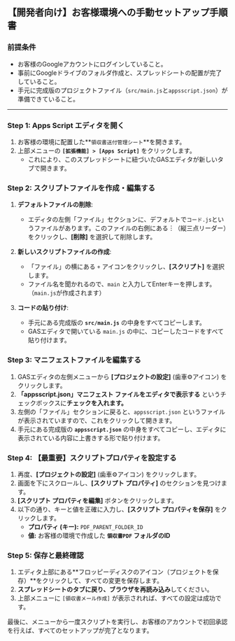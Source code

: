 ## 【開発者向け】お客様環境への手動セットアップ手順書

### **前提条件**

- お客様のGoogleアカウントにログインしていること。
- 事前にGoogleドライブのフォルダ作成と、スプレッドシートの配置が完了していること。
- 手元に完成版のプロジェクトファイル（`src/main.js`と`appsscript.json`）が準備できていること。

---

### **Step 1: Apps Script エディタを開く**

1.  お客様の環境に配置した**`領収書送付管理シート`**を開きます。
2.  上部メニューの **`[拡張機能] > [Apps Script]`** をクリックします。
    - これにより、このスプレッドシートに紐づいたGASエディタが新しいタブで開きます。

### **Step 2: スクリプトファイルを作成・編集する**

1.  **デフォルトファイルの削除**:

    - エディタの左側「ファイル」セクションに、デフォルトで`コード.js`というファイルがあります。このファイルの右側にある︙（縦三点リーダー）をクリックし、**[削除]** を選択して削除します。

2.  **新しいスクリプトファイルの作成**:

    - 「ファイル」の横にある `+` アイコンをクリックし、**[スクリプト]** を選択します。
    - ファイル名を聞かれるので、`main` と入力してEnterキーを押します。（`main.js`が作成されます）

3.  **コードの貼り付け**:
    - 手元にある完成版の **`src/main.js`** の中身をすべてコピーします。
    - GASエディタで開いている `main.js` の中に、コピーしたコードをすべて貼り付けます。

### **Step 3: マニフェストファイルを編集する**

1.  GASエディタの左側メニューから **[プロジェクトの設定]** (歯車⚙️アイコン) をクリックします。
2.  **「appsscript.json」マニフェスト ファイルをエディタで表示する** というチェックボックスに**チェックを入れます。**
3.  左側の「ファイル」セクションに戻ると、`appsscript.json` というファイルが表示されていますので、これをクリックして開きます。
4.  手元にある完成版の **`appsscript.json`** の中身をすべてコピーし、エディタに表示されている内容に上書きする形で貼り付けます。

### **Step 4: 【最重要】スクリプトプロパティを設定する**

1.  再度、**[プロジェクトの設定]** (歯車⚙️アイコン) をクリックします。
2.  画面を下にスクロールし、**[スクリプト プロパティ]** のセクションを見つけます。
3.  **[スクリプト プロパティを編集]** ボタンをクリックします。
4.  以下の通り、キーと値を正確に入力し、**[スクリプト プロパティを保存]** をクリックします。
    - **プロパティ (キー):** `PDF_PARENT_FOLDER_ID`
    - **値:** お客様の環境で作成した **`領収書PDF` フォルダのID**

### **Step 5: 保存と最終確認**

1.  エディタ上部にある**フロッピーディスクのアイコン（プロジェクトを保存）**をクリックして、すべての変更を保存します。
2.  **スプレッドシートのタブに戻り、ブラウザを再読み込み**してください。
3.  上部メニューに `[領収書メール作成]` が表示されれば、すべての設定は成功です。

最後に、メニューから一度スクリプトを実行し、お客様のアカウントで初回承認を行えば、すべてのセットアップが完了となります。
